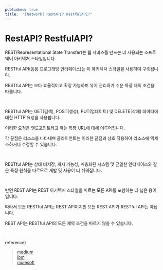 ```yaml
---
published: true
title:  "[Network] RestAPI? RestfulAPI?"
---
```


# RestAPI? RestfulAPI?  

REST(Representational State Transfer)는 웹 서비스를 만드는 데 사용되는 소프트웨어 아키텍처 스타일입니다.  

RESTful API(응용 프로그래밍 인터페이스)는 이 아키텍처 스타일을 사용하여 구축됩니다.  

RESTful API는 보다 효율적이고 확장 가능하며 유지 관리하기 쉬운 특정 제약 조건을 따릅니다.  

<br>

RESTful API는 GET(검색), POST(생성), PUT(업데이트) 및 DELETE(삭제) 데이터에 대한 HTTP 요청을 사용합니다.  

이러한 요청은 엔드포인트라고 하는 특정 URL에 대해 이루어집니다.  

각 끝점은 리소스를 나타내며 클라이언트는 이러한 끝점과 상호 작용하여 리소스에 액세스하거나 수정할 수 있습니다.  

<br>

RESTful API는 상태 비저장, 캐시 가능성, 계층화된 시스템 및 균일한 인터페이스와 같은 특정 원칙을 따르므로 개발 및 사용이 더 쉬워집니다.  

<br>

반면 REST API는 REST 아키텍처 스타일을 따르는 모든 API를 포함하는 더 넓은 용어입니다.  

따라서 모든 RESTful API는 REST API이지만 모든 REST API가 RESTful API는 아닙니다.  

REST API는 RESTful API의 모든 제약 조건을 따르지 않을 수 있습니다.  

<br>

reference)  
>[medium](https://medium.com/hashmapinc/restful-api-designing-guidelines-the-best-practices-60e1d954e7c9/)  
>[ibm](https://www.ibm.com/cloud/learn/rest-apis)  
>[mulesoft](https://www.mulesoft.com/resources/api/what-is-rest-api-design)  
